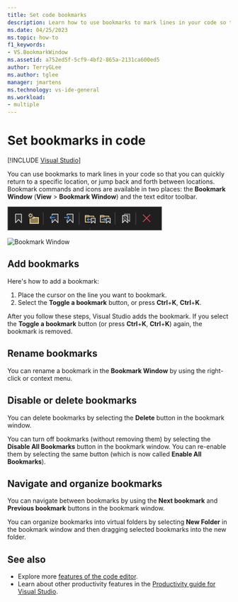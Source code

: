 ```yaml
---
title: Set code bookmarks
description: Learn how to use bookmarks to mark lines in your code so that you can quickly return to a specific location, or jump back and forth between locations.
ms.date: 04/25/2023
ms.topic: how-to
f1_keywords:
- VS.BookmarkWindow
ms.assetid: a752ed5f-5cf9-4bf2-865a-2131ca600ed5
author: TerryGLee
ms.author: tglee
manager: jmartens
ms.technology: vs-ide-general
ms.workload:
- multiple
---
```

# Set bookmarks in code

 [!INCLUDE [Visual Studio](~/includes/applies-to-version/vs-windows-only.md)]

You can use bookmarks to mark lines in your code so that you can quickly return to a specific location, or jump back and forth between locations. Bookmark commands and icons are available in two places: the **Bookmark Window** (**View** > **Bookmark Window**) and the text editor toolbar.

![Bookmark toolbar](media/bookmark-toolbar.png)

![Bookmark Window](media/bookmark-window.png)

## Add bookmarks

Here's how to add a bookmark:

1. Place the cursor on the line you want to bookmark. 
1. Select the **Toggle a bookmark** button, or press **Ctrl**+**K**, **Ctrl**+**K**. 

After you follow these steps, Visual Studio adds the bookmark. If you select the **Toggle a bookmark** button (or press **Ctrl**+**K**, **Ctrl**+**K**) again, the bookmark is removed.

## Rename bookmarks

You can rename a bookmark in the **Bookmark Window** by using the right-click or context menu. 

## Disable or delete bookmarks

You can delete bookmarks by selecting the **Delete** button in the bookmark window.

You can turn off bookmarks (without removing them) by selecting the **Disable All Bookmarks** button in the bookmark window. You can re-enable them by selecting the same button (which is now called **Enable All Bookmarks**).

## Navigate and organize bookmarks
You can navigate between bookmarks by using the **Next bookmark** and **Previous bookmark** buttons in the bookmark window.

You can organize bookmarks into virtual folders by selecting **New Folder** in the bookmark window and then dragging selected bookmarks into the new folder.

## See also

- Explore more [features of the code editor](../ide/writing-code-in-the-code-and-text-editor.md).
- Learn about other productivity features in the [Productivity guide for Visual Studio](productivity-features.md).
